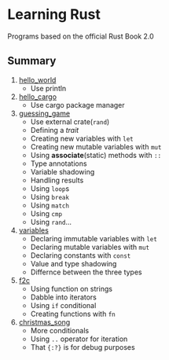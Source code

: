 # Learning Rust

Programs based on the official Rust Book 2.0

## Summary

1. [hello_world](./hello_world/main.rs)
    * Use println
2. [hello_cargo](./hello_cargo/src/main.rs)
    * Use cargo package manager
3. [guessing_game](./guessing_game/src/main.rs)
    * Use external crate(`rand`)
    * Defining a *trait*
    * Creating new variables with `let`
    * Creating new mutable variables with `mut`
    * Using __associate__(static) methods with `::`
    * Type annotations
    * Variable shadowing
    * Handling results
    * Using `loop`s
    * Using `break`
    * Using `match`
    * Using `cmp`
    * Using `rand`...
4. [variables](./variables/src/main.rs)
    * Declaring immutable variables with `let`
    * Declaring mutable variables with `mut`
    * Declaring constants with `const`
    * Value and type shadowing
    * Differnce between the three types
5. [f2c](./f2c/src/main.rs)
    * Using function on strings
    * Dabble into iterators
    * Using `if` conditional
    * Creating functions with `fn`
6. [christmas_song](./christmas_song/src/main.rs)
    * More conditionals
    * Using `..` operator for iteration
    * That `{:?}` is for debug purposes
